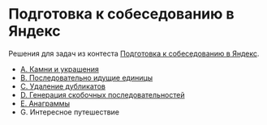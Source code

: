 # Подготовка к собеседованию в Яндекс
Решения для задач из контеста [Подготовка к собеседованию в Яндекс](https://contest.yandex.ru/contest/8458).

- [A. Камни и украшения](A)  
- [B. Последовательно идущие единицы](B)  
- [C. Удаление дубликатов](C)  
- [D. Генерация скобочных последовательностей](D)  
- [E. Анаграммы](E)    
- G. Интересное путешествие  